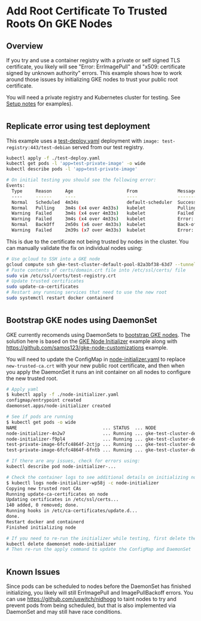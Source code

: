 # Add Root Certificate To Trusted Roots On GKE Nodes

## Overview

If you try and use a container registry with a private or self signed TLS certificate, you likely will see "Error: ErrImagePull" and "x509: certificate signed by unknown authority" errors. This example shows how to work around those issues by initializing GKE nodes to trust your public root certificate.

You will need a private registry and Kubernetes cluster for testing. See [Setup notes](./setup.md) for examples).

#
## Replicate error using test deployment

This example uses a [test-deploy.yaml](./test-deploy.yaml) deployment with `image: test-registry:443/test-debian` served from our test registry.

```bash
kubectl apply -f ./test-deploy.yaml
kubectl get pods -l 'app=test-private-image' -o wide
kubectl describe pods -l 'app=test-private-image' 

# On initial testing you should see the following error:
Events:
  Type     Reason     Age                    From               Message
  ----     ------     ----                   ----               -------
  Normal   Scheduled  4m34s                  default-scheduler  Successfully assigned default/test-private-image-5db84f8d78-44rkg to gke-test-cluster-default-pool-82a3bf38-ffs3
  Normal   Pulling    3m4s (x4 over 4m33s)   kubelet            Pulling image "test-registry:443/test-debian"
  Warning  Failed     3m4s (x4 over 4m33s)   kubelet            Failed to pull image "test-registry:443/test-debian": rpc error: code = Unknown desc = failed to pull and unpack image "test-registry:443/test-debian:latest": failed to resolve reference "test-registry:443/test-debian:latest": failed to do request: Head https://test-registry:443/v2/test-debian/manifests/latest: x509: certificate signed by unknown authority
  Warning  Failed     3m4s (x4 over 4m33s)   kubelet            Error: ErrImagePull
  Normal   BackOff    2m50s (x6 over 4m33s)  kubelet            Back-off pulling image "test-registry:443/test-debian"
  Warning  Failed     2m39s (x7 over 4m33s)  kubelet            Error: ImagePullBackOff
```

This is due to the certificate not being trusted by nodes in the cluster. You can manually validate the fix on individual nodes using:

```bash
# Use gcloud to SSH into a GKE node
gcloud compute ssh gke-test-cluster-default-pool-82a3bf38-63d7 --tunnel-through-iap
# Paste contents of certs/domain.crt file into /etc/ssl/certs/ file
sudo vim /etc/ssl/certs/test-registry.crt 
# Update trusted certificates
sudo update-ca-certificates
# Restart any running services that need to use the new root
sudo systemctl restart docker containerd
```

#
## Bootstrap GKE nodes using DaemonSet

GKE currently recomends using DaemonSets to [bootstrap GKE nodes](https://cloud.google.com/solutions/automatically-bootstrapping-gke-nodes-with-daemonsets). The solution here is based on the [GKE Node Initializer](https://github.com/GoogleCloudPlatform/solutions-gke-init-daemonsets-tutorial) example along with https://github.com/samos123/gke-node-customizations example. 

You will need to update the ConfigMap in [node-initializer.yaml](./node-initializer.yaml) to replace `new-trusted-ca.crt` with your new public root certificate, and then when you apply the DaemonSet it runs an init container on all nodes to configure the new trusted root.

```bash
# Apply yaml
$ kubectl apply -f ./node-initializer.yaml
configmap/entrypoint created
daemonset.apps/node-initializer created

# See if pods are running
$ kubectl get pods -o wide
NAME                                ... STATUS  ... NODE                                       
node-initializer-4n2w7              ... Running ... gke-test-cluster-default-pool-82a3bf38-s1q5
node-initializer-f9pl4              ... Running ... gke-test-cluster-default-pool-82a3bf38-0g5s
test-private-image-6fcfc4864f-2ctjp ... Running ... gke-test-cluster-default-pool-82a3bf38-s1q5
test-private-image-6fcfc4864f-6fntb ... Running ... gke-test-cluster-default-pool-82a3bf38-0g5s

# If there are any issues, check for errors using:
kubectl describe pod node-initializer-...

# Check the container logs to see additional details on initializing nodes
$ kubectl logs node-initializer-wp58j -c node-initializer
Copying new trusted root CAs
Running update-ca-certificates on node
Updating certificates in /etc/ssl/certs...
140 added, 0 removed; done.
Running hooks in /etc/ca-certificates/update.d...
done.
Restart docker and containerd
Finished initializing node

# If you need to re-run the initializer while testing, first delete the existing DaemonSet using
kubectl delete daemonset node-initializer
# Then re-run the apply command to update the ConfigMap and DaemonSet
```

#
## Known Issues

Since pods can be scheduled to nodes before the DaemonSet has finished initializing, you likely will  still ErrImagePull and ImagePullBackoff errors. You can use https://github.com/uswitch/nidhogg to taint nodes to try and prevent pods from being scheduled, but that is also implemented via DaemonSet and may still have race conditions.
